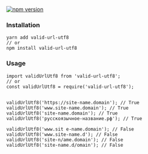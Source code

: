 [![npm version](https://badge.fury.io/js/valid-url-utf8.svg)](https://badge.fury.io/js/valid-url-utf8)


### Installation
```
yarn add valid-url-utf8
// or
npm install valid-url-utf8 
```

### Usage
```
import validUrlUtf8 from 'valid-url-utf8';
// or
const validUrlUtf8 = require('valid-url-utf8');


validUrlUtf8('https://site-name.domain'); // True
validUrlUtf8('www.site-name.domain'); // True
validUrlUtf8('site-name.domain'); // True
validUrlUtf8('русскоязычное-название.рф'); // True

validUrlUtf8('www.sit e-name.domain'); // False
validUrlUtf8('www.site-name.d'); // False
validUrlUtf8('site-n/ame.domain'); // False
validUrlUtf8('site-name.d/omain'); // False
```